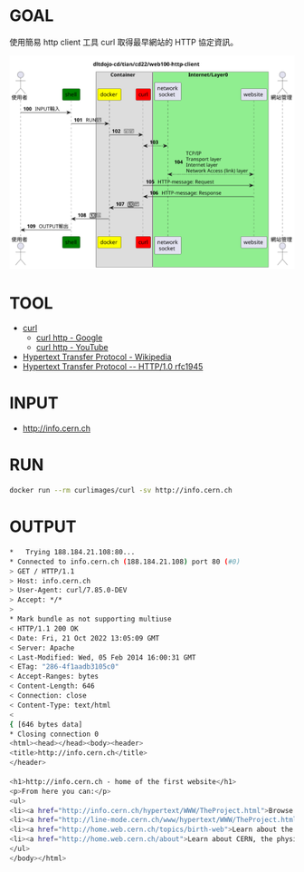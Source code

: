 # GOAL

使用簡易 http client 工具 curl 取得最早網站的 HTTP 協定資訊。

![Alt text](./web100-http-client.svg)


# TOOL

- [curl](https://github.com/curl/curl)
  - [curl http - Google](https://www.google.com/search?q=curl+http)
  - [curl http - YouTube](https://www.youtube.com/results?search_query=curl+http)
- [Hypertext Transfer Protocol - Wikipedia](https://en.wikipedia.org/wiki/Hypertext_Transfer_Protocol)
- [Hypertext Transfer Protocol -- HTTP/1.0 rfc1945](https://datatracker.ietf.org/doc/html/rfc1945)

# INPUT

- http://info.cern.ch

# RUN

```sh
docker run --rm curlimages/curl -sv http://info.cern.ch 
```

# OUTPUT

```sh
*   Trying 188.184.21.108:80...
* Connected to info.cern.ch (188.184.21.108) port 80 (#0)
> GET / HTTP/1.1
> Host: info.cern.ch
> User-Agent: curl/7.85.0-DEV
> Accept: */*
> 
* Mark bundle as not supporting multiuse
< HTTP/1.1 200 OK
< Date: Fri, 21 Oct 2022 13:05:09 GMT
< Server: Apache
< Last-Modified: Wed, 05 Feb 2014 16:00:31 GMT
< ETag: "286-4f1aadb3105c0"
< Accept-Ranges: bytes
< Content-Length: 646
< Connection: close
< Content-Type: text/html
< 
{ [646 bytes data]
* Closing connection 0
<html><head></head><body><header>
<title>http://info.cern.ch</title>
</header>

<h1>http://info.cern.ch - home of the first website</h1>
<p>From here you can:</p>
<ul>
<li><a href="http://info.cern.ch/hypertext/WWW/TheProject.html">Browse the first website</a></li>
<li><a href="http://line-mode.cern.ch/www/hypertext/WWW/TheProject.html">Browse the first website using the line-mode browser simulator</a></li>
<li><a href="http://home.web.cern.ch/topics/birth-web">Learn about the birth of the web</a></li>
<li><a href="http://home.web.cern.ch/about">Learn about CERN, the physics laboratory where the web was born</a></li>
</ul>
</body></html>
```